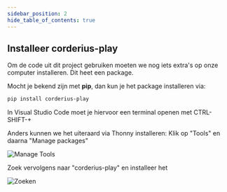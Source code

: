 ```yaml
---
sidebar_position: 2
hide_table_of_contents: true
---
```


## Installeer corderius-play
Om de code uit dit project gebruiken moeten we nog iets extra's op onze computer installeren. Dit heet een package.

Mocht je bekend zijn met **pip**, dan kun je het package installeren via:
```bash
pip install corderius-play
```
In Visual Studio Code moet je hiervoor een terminal openen met CTRL-SHIFT-+

Anders kunnen we het uiteraard via Thonny installeren:
Klik op "Tools" en daarna "Manage packages"

![Manage Tools](screenshot_thonny_tools.png)

Zoek vervolgens naar "corderius-play" en installeer het

![Zoeken](zoeken_corderius_play.png)

